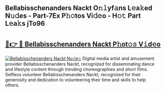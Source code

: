 ## Bellabisschenanders Nackt O𝚗𝚕yf𝚊ns L𝚎a𝚔ed N𝚞𝚍es - Part-7Ex P𝚑𝚘tos Vi𝚍𝚎o - H𝚘𝚝 Part L𝚎a𝚔s jTo96

# <h2><a href="http://kf5moh.oniu.top/?m=Bellabisschenanders+Nackt">🔗👉 🔴 Bellabisschenanders Nackt P𝚑ot𝚘𝚜 V𝚒d𝚎o</a></h2>

[![Bellabisschenanders Nackt Nu𝚍e𝚜](https://i.imgur.com/0qMVB7G.gif)](http://kf5moh.oniu.top/?m=Bellabisschenanders+Nackt)
Digital media artist and amusement provider Bellabisschenanders Nackt, recognized for disseminating dance and lifestyle content through trending choreographies and short films. Selfless volunteer Bellabisschenanders Nackt, recognized for their generosity and dedication to volunteering their time and skills to help others.  
